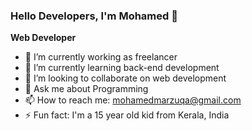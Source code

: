 ### Hello Developers, I'm Mohamed 👋


**Web Developer**

- 🔭 I’m currently working as freelancer
- 🌱 I’m currently learning back-end development
- 👯 I’m looking to collaborate on web development
- 💬 Ask me about Programming
- 📫 How to reach me: mohamedmarzuqa@gmail.com
- ⚡ Fun fact: I'm a 15 year old kid from Kerala, India

